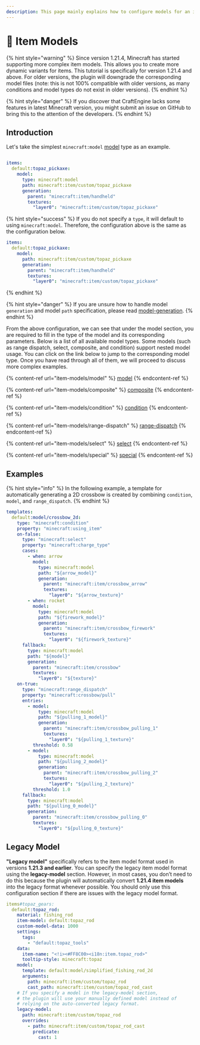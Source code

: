 ```yaml
---
description: This page mainly explains how to configure models for an item.
---
```


# 🟰 Item Models

{% hint style="warning" %}
Since version 1.21.4, Minecraft has started supporting more complex item models. This allows you to create more dynamic variants for items. This tutorial is specifically for version 1.21.4 and above. For older versions, the plugin will downgrade the corresponding model files (note: this is not 100% compatible with older versions, as many conditions and model types do not exist in older versions).
{% endhint %}

{% hint style="danger" %}
If you discover that CraftEngine lacks some features in latest Minecraft version, you might submit an issue on GitHub to bring this to the attention of the developers.
{% endhint %}

## Introduction

Let's take the simplest `minecraft:model` [model](item-models/model "mention") type as an example.

<figure><img src="https://content.gitbook.com/content/OgvQ1fEJPROp7131PPlK/blobs/wSGX7wtV4qUdSwqNGm6Z/image.png" alt=""><figcaption></figcaption></figure>

```yaml
items:
  default:topaz_pickaxe:
    model:
      type: minecraft:model
      path: minecraft:item/custom/topaz_pickaxe
      generation:
        parent: "minecraft:item/handheld"
        textures:
          "layer0": "minecraft:item/custom/topaz_pickaxe"
```

{% hint style="success" %}
If you do not specify a `type`, it will default to using `minecraft:model`. Therefore, the configuration above is the same as the configuration below.

```yaml
items:
  default:topaz_pickaxe:
    model:
      path: minecraft:item/custom/topaz_pickaxe
      generation:
        parent: "minecraft:item/handheld"
        textures:
          "layer0": "minecraft:item/custom/topaz_pickaxe"
```

{% endhint %}

{% hint style="danger" %}
If you are unsure how to handle model `generation` and model `path` specification, please read [model-generation](../model-generation "mention").
{% endhint %}

From the above configuration, we can see that under the model section, you are required to fill in the type of the model and its corresponding parameters. Below is a list of all available model types. Some models (such as range dispatch, select, composite, and condition) support nested model usage. You can click on the link below to jump to the corresponding model type. Once you have read through all of them, we will proceed to discuss more complex examples.

{% content-ref url="item-models/model" %}
[model](item-models/model)
{% endcontent-ref %}

{% content-ref url="item-models/composite" %}
[composite](item-models/composite)
{% endcontent-ref %}

{% content-ref url="item-models/condition" %}
[condition](item-models/condition)
{% endcontent-ref %}

{% content-ref url="item-models/range-dispatch" %}
[range-dispatch](item-models/range-dispatch)
{% endcontent-ref %}

{% content-ref url="item-models/select" %}
[select](item-models/select)
{% endcontent-ref %}

{% content-ref url="item-models/special" %}
[special](item-models/special)
{% endcontent-ref %}

## Examples

{% hint style="info" %}
In the following example, a template for automatically generating a 2D crossbow is created by combining `condition`, `model`, and `range_dispatch`.
{% endhint %}

```yaml
templates:
  default:model/crossbow_2d:
    type: "minecraft:condition"
    property: "minecraft:using_item"
    on-false:
      type: "minecraft:select"
      property: "minecraft:charge_type"
      cases:
        - when: arrow
          model:
            type: minecraft:model
            path: "${arrow_model}"
            generation:
              parent: "minecraft:item/crossbow_arrow"
              textures:
                "layer0": "${arrow_texture}"
        - when: rocket
          model:
            type: minecraft:model
            path: "${firework_model}"
            generation:
              parent: "minecraft:item/crossbow_firework"
              textures:
                "layer0": "${firework_texture}"
      fallback:
        type: minecraft:model
        path: "${model}"
        generation:
          parent: "minecraft:item/crossbow"
          textures:
            "layer0": "${texture}"
    on-true:
      type: "minecraft:range_dispatch"
      property: "minecraft:crossbow/pull"
      entries:
        - model:
            type: minecraft:model
            path: "${pulling_1_model}"
            generation:
              parent: "minecraft:item/crossbow_pulling_1"
              textures:
                "layer0": "${pulling_1_texture}"
          threshold: 0.58
        - model:
            type: minecraft:model
            path: "${pulling_2_model}"
            generation:
              parent: "minecraft:item/crossbow_pulling_2"
              textures:
                "layer0": "${pulling_2_texture}"
          threshold: 1.0
      fallback:
        type: minecraft:model
        path: "${pulling_0_model}"
        generation:
          parent: "minecraft:item/crossbow_pulling_0"
          textures:
            "layer0": "${pulling_0_texture}"
```

## Legacy Model

**"Legacy model"** specifically refers to the item model format used in versions **1.21.3 and earlier**. You can specify the legacy item model format using the **legacy-model** section. However, in most cases, you don’t need to do this because the plugin will automatically convert **1.21.4 item models** into the legacy format whenever possible. You should only use this configuration section if there are issues with the legacy model format.

```yaml
items#topaz_gears:
  default:topaz_rod:
    material: fishing_rod
    item-model: default:topaz_rod
    custom-model-data: 1000
    settings:
      tags:
        - "default:topaz_tools"
    data:
      item-name: "<!i><#FF8C00><i18n:item.topaz_rod>"
      tooltip-style: minecraft:topaz
    model:
      template: default:model/simplified_fishing_rod_2d
      arguments:
        path: minecraft:item/custom/topaz_rod
        cast_path: minecraft:item/custom/topaz_rod_cast
    # If you specify a model in the legacy-model section, 
    # the plugin will use your manually defined model instead of 
    # relying on the auto-converted legacy format.
    legacy-model:
      path: minecraft:item/custom/topaz_rod
      overrides:
        - path: minecraft:item/custom/topaz_rod_cast
          predicate: 
            cast: 1
```
